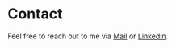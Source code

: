 # Contact

Feel free to reach out to me via [Mail](mailto:franzmueller2003@outlook.de) or [Linkedin]("https://linkedin.com/in/franz-müller-084738240").
